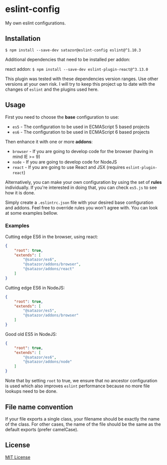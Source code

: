 # eslint-config

My own eslint configurations.


## Installation

`$ npm install --save-dev satazor@eslint-config eslint@^1.10.3`

Additional dependencies that need to be installed per addon:

react addon: `$ npm install --save-dev eslint-plugin-react@^3.13.0`

This plugin was tested with these dependencies version ranges. Use other versions at your own risk. I will try to keep this project up to date with the changes of `eslint` and the plugins used here.


## Usage

First you need to choose the **base** configuration to use:

- `es5` - The configuration to be used in ECMAScript 5 based projects
- `es6` - The configuration to be used in ECMAScript 6 based projects

Then enhance it with one or more **addons**:

- `browser` - If you are going to develop code for the browser (having in mind IE >= 9)
- `node` - If you are going to develop code for NodeJS
- `react` - If you are going to use React and JSX (requires `eslint-plugin-react`)

Alternatively, you can make your own configuration by using the set of **rules** individually. If you're interested in doing that, you can check `es5.js` to see how it is done.

Simply create a `.eslintrc.json` file with your desired base configuration and addons. Feel free to override rules you won't agree with. You can look at some examples bellow.


### Examples

Cutting edge ES6 in the browser, using react:

```json
{
    "root": true,
    "extends": [
        "@satazor/es6",
        "@satazor/addons/browser",
        "@satazor/addons/react"
    ]
}
```

Cutting edge ES6 in NodeJS:

```json
{
    "root": true,
    "extends": [
        "@satazor/es5",
        "@satazor/addons/browser"
    ]
}
```

Good old ES5 in NodeJS:

```json
{
    "root": true,
    "extends": [
        "@satazor/es6",
        "@satazor/addons/node"
    ]
}
```

Note that by setting `root` to true, we ensure that no ancestor configuration is used which also improves `eslint` performance because no more file lookups need to be done.


## File name convention

If your file exports a single class, your filename should be exactly the name of the class. For other cases, the name of the file should be the same as the default exports (prefer camelCase).


## License

[MIT License](http://opensource.org/licenses/MIT)
